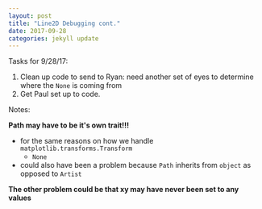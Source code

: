 ```yaml
---
layout: post
title: "Line2D Debugging cont."
date: 2017-09-28
categories: jekyll update
---
```


Tasks for 9/28/17:
1. Clean up code to send to Ryan: need another set of eyes to determine where the `None` is coming from
2. Get Paul set up to code.

Notes:

**Path may have to be it's own trait!!!**
* for the same reasons on how we handle `matplotlib.transforms.Transform`
    * `None`
* could also have been a problem because `Path` inherits from `object` as opposed to `Artist`

**The other problem could be that xy may have never been set to any values**
